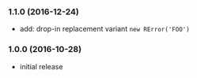 ### 1.1.0 (2016-12-24)

* add: drop-in replacement variant `new RError('FOO')`

### 1.0.0 (2016-10-28)

* initial release
